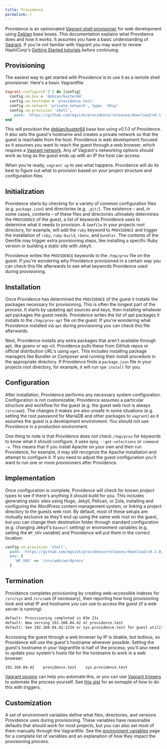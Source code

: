 ```yaml
---
title: Providence
permalink: /
---
```


Providence is an opinionated [Vagrant shell provisioner][] for web development
using [Debian][] base boxes. This documentation explains what Providence does
and how it works. It assumes you have a basic understanding of [Vagrant][]. If
you're not familiar with Vagrant you may want to review HashiCorp's
[Getting Started tutorials][] before continuing.

## Provisioning

The easiest way to get started with Providence is to use it as a remote shell
provisioner. Here's a basic Vagrantfile:

```ruby
Vagrant.configure('2') do |config|
  config.vm.box = 'debian/buster64'
  config.vm.hostname = 'providence.test'
  config.vm.network 'private_network', type: 'dhcp'
  config.vm.provision 'shell',
    path: 'https://github.com/mgsisk/providence/releases/download/v0.1.0/provisioner.sh'
end
```

This will provision the [debian/buster64][] base box using v0.1.0 of Providence.
It also sets the guest's hostname and creates a private network so that the
guest is reachable from the host. Providence is web development focused so it
assumes you want to reach the guest through a web browser, which requires a
[Vagrant network][]. Any of Vagrant's networking options should work as long as
the guest ends up with an IP the host can access.

When you're ready, `vagrant up` to see what happens. Providence will do its best
to figure out what to provision based on your project structure and
configuration files.

## Initialization

Providence starts by checking for a variety of common configuration files (e.g.
`package.json`) and directories (e.g. `.git/`). The existence – and, in some
cases, contents – of these files and directories utlimately determines the
`PROVIDENCE` of the guest, a list of keywords Providence uses to determine what
it needs to provision. A `Gemfile` in your projects root directory, for example,
will add the `ruby` keyword to `PROVIDENCE` and trigger the installation of
`ruby`, `ruby-build`, `rbenv`, and `bundler`. The contents of the Gemfile may
trigger extra provisioning steps, like installing a specific Ruby version or
building a static site with Jekyll.

Providence writes the `PROVIDENCE` keywords to the `/tmp/prov` file on the
guest. If you're wondering why Providence provisioned in a certain way you can
check this file afterwards to see what keywords Providence used during
provisioning.

## Installation

Once Providence has determined the `PROVIDENCE` of the guest it installs the
packages necessary for provisioning. This is often the longest part of the
process. It starts by updating apt sources and keys, then installing whatever
apt packages the guest needs. Providence writes the list of apt packages it
installs to the `/tmp/prov-apt` file on the guest. If you're wondering what
Providence installed via `apt` during provisioning you can check this file
afterwards.

Next, Providence installs any extra packages that aren't available through
apt, ilke goenv or wp-cli. Providence pulls these from GitHub repos or official
distribution URL's using `wget`. This includes installing package managers like
Bundler or Composer and running their install procedure in the appropriate
directory. If Providence finds a `package.json` file in your projects root
directory, for example, it will run `npm install` for you.

## Configuration

After installation, Providence performs any necessary system configuration.
Configuration is not customizable; Providence assumes a particular structure and
workflow for the guest (e.g. the guest web root is always `/srv/web`). The
changes it makes are also unsafe in some situations (e.g. setting the root
password for MariaDB and other packages to `vagrant`) as it assumes the guest is
a development environment. You should not use Providence in a production
environment.

One thing to note is that Providence does not check `/tmp/prov` for keywords to
know what it should configure; it uses `dpkg --get-selections` or `command -v`.
This means that if you install Apache on your own and then run Providence, for
example, it may still recognize the Apache installation and attempt to configure
it. If you need to adjust the guest configuration you'll want to run one or more
provisioners after Providence.

## Implementation

Once configuration is complete, Providence will check for known project types to
see if there's anything it should build for you. This includes generating static
sites using Hugo, Jekyll, Pelican, or Zola, installing and configuring the
WordPress content management system, or linking a project directory to the
guests web root. By default, most of these setups are mutually exclusive as
they'll end up using the same web root on the guest, but you can change their
destination folder through standard configuration (e.g. changing Jekyll's
`baseurl` setting) or environment variables (e.g. setting the `WP_SRV` variable)
and Providence will put them in the correct location:

```ruby
config.vm.provision 'shell',
  path: 'https://github.com/mgsisk/providence/releases/download/v0.1.0/provisioner.sh',
  env: {
    'WP_SRV' => '/srv/web/wordpress'
  }
```

## Termination

Providence completes provisioning by creating web-accessible indexes for
`/srv/sys` and `/srv/web` (if necessary), then reporting how long provisioning
took and what IP and hostname you can use to access the guest (if a web server
is running):

```txt
default: Provisioning completed in 03m 21s
default: Now serving 192.168.84.42 at providence.test
default: See 192.168.84.42:1234 or sys.providence.test for guest utilities
```

Accessing the guest through a web browser by IP is doable, but tedious, so
Providence will use the guest's hostname wherever possible. Setting the guest's
hostname in your Vagrantfile is half of the process; you'll also need to update
your system's hosts file for the hostname to work in a web browser:

```txt
192.168.84.42    providence.test    sys.providence.test
```

[Vagrant plugins][] can help you automate this, or you can use
[Vagrant triggers][] to automate the process yourself. See [this gist][] for an
exmaple of how to do this with triggers.

## Customization

A set of environment variables define what files, directories, and versions
Providence uses during provisioning. These variables have reasonable defaults
that should work for most projects, but you can also set most of them manually
through the Vagrantfile. See the [environment variables][] page for a complete
list of variables and an explanation of how they impact the provisioning
process.

[environment variables]: env
[debian]: https://app.vagrantup.com/debian/
[debian/buster64]: https://app.vagrantup.com/debian/boxes/buster64
[getting started tutorials]: https://learn.hashicorp.com/collections/vagrant/getting-started
[this gist]: https://gist.github.com/mgsisk/50956eeef7c56a0ca0378e2637d6ea28
[vagrant network]: https://www.vagrantup.com/docs/networking
[vagrant plugins]: https://www.vagrantup.com/docs/plugins
[vagrant shell provisioner]: https://www.vagrantup.com/docs/provisioning/shell
[vagrant triggers]: https://www.vagrantup.com/docs/triggers
[vagrant]: https://vagrantup.com
